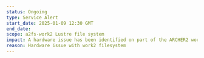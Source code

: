 ```yaml
---
status: Ongoing
type: Service Alert
start_date: 2025-01-09 12:30 GMT
end_date: 
scope: a2fs-work2 Lustre file system
impact: A hardware issue has been identified on part of the ARCHER2 work2 filesystem.  This may affect running work using this filesystem. <br> Our team are working to restore the system but jobs using fs2 will be halted until recovery is completed.<br>Update 17.45&colon; Filesystem restore work is ongoing and we hope it will finish later this evening.  Further updates will be sent after the work has completed and we have re-enabled job submission for fs2 users
reason: Hardware issue with work2 filesystem
---
```

